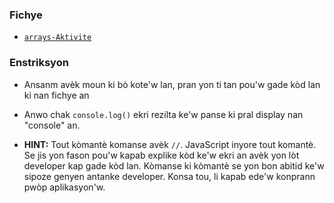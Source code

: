 ### Fichye

* [`arrays-Aktivite`](Unsolved/arrays-Aktivite.html)

### Enstriksyon

* Ansanm avèk moun ki bò kote'w lan, pran yon ti tan pou'w gade kòd lan ki nan fichye an

* Anwo chak `console.log()` ekri rezilta ke'w panse ki pral display nan "console" an. 

* **HINT:** Tout kòmantè komanse avèk `//`. JavaScript inyore tout komantè. Se jis yon fason pou'w kapab explike kòd ke'w ekri an avèk yon lòt developer kap gade kòd lan. Kòmanse ki kòmantè se yon bon abitid ke'w sipoze genyen antanke developer. Konsa tou, li kapab ede'w konprann pwòp aplikasyon'w.
